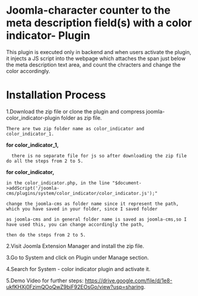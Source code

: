 # Joomla-character counter to the meta description field(s) with a color indicator- Plugin
This plugin is executed only in backend and when users activate the plugin, it injects a JS script into the webpage which attaches the span just below the meta description text area, and count the chracters and change the color accordingly.


# Installation Process
1.Download the zip file or clone the plugin and compress joomla-color_indicator-plugin folder as zip file.

    There are two zip folder name as color_indicator and color_indicator_1.
   
   **for color_indicator_1,** 
   
      there is no separate file for js so after downloading the zip file do all the steps from 2 to 5.
      
   **for color_indicator,** 
    
    in the color_indicator.php, in the line "$document->addScript('/joomla-cms/plugins/system/color_indicator/color_indicator.js');"
    
    change the joomla-cms as folder name since it represent the path, which you have saved in your folder, since I saved folder
    
    as joomla-cms and in general folder name is saved as joomla-cms,so I have used this, you can change accordingly the path,
    
    then do the steps from 2 to 5.

2.Visit Joomla Extension Manager and install the zip file.

3.Go to System and click on Plugin under Manage section.

4.Search for System - color indicator plugin and activate it.

5.Demo Video for further steps: https://drive.google.com/file/d/1e8-ukfKHXj0FzimQOoQwZ9biF92EOsGo/view?usp=sharing.
